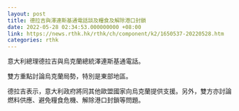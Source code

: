 ```yaml
---
layout: post
title: 德拉吉與澤連斯基通電話談及糧食及解除港口封鎖
date: 2022-05-28 02:34:53.000000000 +08:00
link: https://news.rthk.hk/rthk/ch/component/k2/1650537-20220528.htm
categories: rthk
---
```


意大利總理德拉吉與烏克蘭總統澤連斯基通電話。

雙方重點討論烏克蘭局勢，特別是東部地區。

德拉吉表示，意大利政府將同其他歐盟國家向烏克蘭提供支援。另外，雙方亦討論燃料供應、避免糧食危機、解除港口封鎖等問題。

